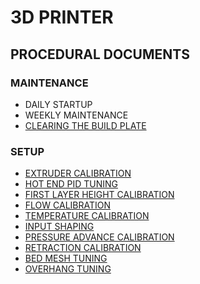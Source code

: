 # 3D PRINTER

## PROCEDURAL DOCUMENTS

### MAINTENANCE
 - DAILY STARTUP
 - WEEKLY MAINTENANCE
 - [CLEARING THE BUILD PLATE](/DOCS/CLEARING_BUILD_PLATE.MD)
### SETUP
- [EXTRUDER CALIBRATION](/DOCS/EXTRUDER_CALIBRATION.MD)
- [HOT END PID TUNING](/DOCS/HOT_END_PID_TUNING.MD)
- [FIRST LAYER HEIGHT CALIBRATION](/DOCS/FIRST_LAYER_CALIBRATION.MD)
- [FLOW CALIBRATION](/DOCS/FLOW_CALIBRATION.MD)
- [TEMPERATURE CALIBRATION](/DOCS/TEMPERATURE_CALIBRATION.MD)
- [INPUT SHAPING](/DOCS/INPUT_SHAPING.MD)
- [PRESSURE ADVANCE CALIBRATION](/DOCS/PRESSURE_ADVANCE_CALIBRATION.MD)
- [RETRACTION CALIBRATION](/DOCS/RETRACTION_CALIBRATION.MD)
- [BED MESH TUNING](/DOCS/MESH_TUNING.MD)
- [OVERHANG TUNING](/DOCS/OVERHANG_TUNING.MD)
